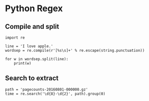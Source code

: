 # Python Regex

## Compile and split

```
import re

line = 'I love apple.'
wordsep = re.compile(r'[%s\s]+' % re.escape(string.punctuation))

for w in wordsep.split(line):
    print(w)

```


## Search to extract

```
path = 'pagecounts-20160801-000000.gz'
time = re.search('\d{8}-\d{2}', path).group(0)
```